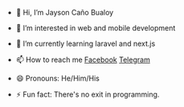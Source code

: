 - 👋 Hi, I’m Jayson Caño Bualoy
- 👀 I’m interested in web and mobile development
- 🌱 I’m currently learning laravel and next.js
- 📫 How to reach me [Facebook](www.facebook.com/profile.php?id=100012294751962) [Telegram](https://t.me/+1ClwhNCAGkBkYWM1) 

- 😄 Pronouns: He/Him/His
- ⚡ Fun fact: There's no exit in programming.

<!---
itsmejcb/itsmejcb is a ✨ special ✨ repository because its `README.md` (this file) appears on your GitHub profile.
You can click the Preview link to take a look at your changes.
--->
